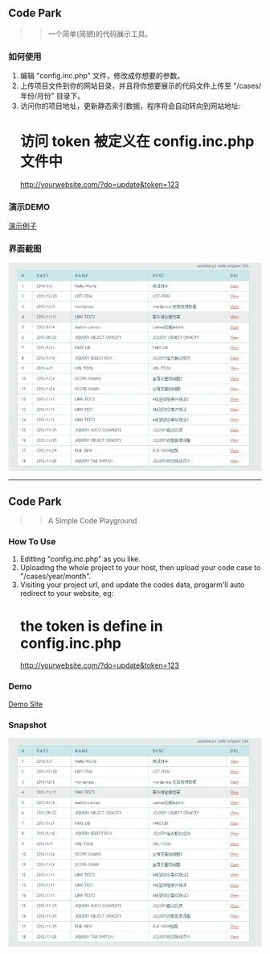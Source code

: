 ## Code Park ##

>>一个简单(简陋)的代码展示工具。

### 如何使用 ###

 1. 编辑 "config.inc.php" 文件，修改成你想要的参数。
 2. 上传项目文件到你的网站目录，并且将你想要展示的代码文件上传至 "/cases/年份/月份" 目录下。
 3. 访问你的项目地址，更新静态索引数据，程序将会自动转向到网站地址:
    # 访问 token 被定义在 config.inc.php 文件中
    http://yourwebsite.com/?do=update&token=123

### 演示DEMO ###

[演示例子](http://demos.soulteary.com)

### 界面截图 ###

![例子截图](https://raw.githubusercontent.com/soulteary/code-park/master/snapshot.png)

---

## Code Park ##

>>A Simple Code Playground

### How To Use ###

 1. Editting "config.inc.php" as you like.
 2. Uploading the whole project to your host, then upload your code case to "/cases/year/month".
 3. Visiting your project url, and update the codes data, progarm'll auto redirect to your website, eg:
    # the token is define in config.inc.php
    http://yourwebsite.com/?do=update&token=123

### Demo ###

[Demo Site](http://demos.soulteary.com)

### Snapshot ###

![Demo Picuture](https://raw.githubusercontent.com/soulteary/code-park/master/snapshot.png)